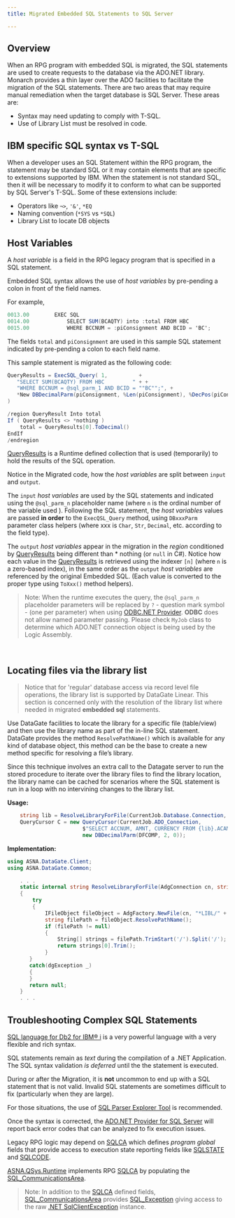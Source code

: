 ```yaml
---
title: Migrated Embedded SQL Statements to SQL Server

---
```


## Overview

When an RPG program with embedded SQL is migrated, the SQL statements are used to create requests to the database via the ADO.NET library.  Monarch provides a thin layer over the ADO facilities to facilitate the migration of the SQL statements.  There are two areas that may require manual remediation when the target database is SQL Server.  These areas are:
   - Syntax may need updating to comply with T-SQL.
   - Use of Library List must be resolved in code.

## IBM specific SQL syntax vs T-SQL

When a developer uses an SQL Statement within the RPG program, the statement may be standard SQL or it may contain elements that are specific to extensions supported by IBM.  When the statement is not standard SQL, then it will be necessary to modify it to conform to what can be supported by SQL Server's T-SQL. Some of these extensions include:
 - Operators like `¬>`, `'&'`, `*EQ`
 - Naming convention (`*SYS` vs `*SQL`)
 - Library List to locate DB objects

## Host Variables

A *host variable* is a field in the RPG legacy program that is specified in a SQL statement.

Embedded SQL syntax allows the use of *host variables* by pre-pending a colon in front of the field names.

For example,

```cs
0013.00        EXEC SQL                                                                                         
0014.00            SELECT SUM(BCAQTY) into :total FROM HBC
0015.00            WHERE BCCNUM = :piConsignment AND BCID = 'BC';                                                              
```

The fields `total` and `piConsignment` are used in this sample SQL statement indicated by pre-pending a colon to each field name.

This sample statement is migrated as the following code:

```cs
QueryResults = ExecSQL_Query( 1,          +
   "SELECT SUM(BCAQTY) FROM HBC         " + + 
   "WHERE BCCNUM = @sql_parm_1 AND BCID = ""BC"";", + 
   *New DBDecimalParm(piConsignment, %Len(piConsignment), %DecPos(piConsignment)) +
)

/region QueryResult Into total
If ( QueryResults <> *nothing )
    total = QueryResults[0].ToDecimal()
EndIf
/endregion
```

[QueryResults](/reference/runtime/qsys-runtime-job-support/query-results.html) is a Runtime defined collection that is used (temporarily) to hold the results of the SQL operation.

Notice in the Migrated code, how the *host variables* are split between `input` and `output`. 

The `input` *host variables* are used by the SQL statements and indicated using the `@sql_parm_n` placeholder name (where `n` is the ordinal number of the variable used ). Following the SQL statement, the *host variables* values are passed **in order** to the `ExecQSL_Query` method, using `DBxxxParm` parameter class helpers (where xxx is `Char`, `Str`, `Decimal`, etc. according to the field type).

The `output` *host variables* appear in the migration in the *region* conditioned by [QueryResults](/reference/runtime/qsys-runtime-job-support/query-results.html) being different than  * nothing (or `null` in C#). Notice how each value in the [QueryResults](/reference/runtime/qsys-runtime-job-support/query-results.html) is retrieved using the indexer `[n]` (where `n` is a zero-based index), in the same order as the `output` *host variables* are referenced by the original Embedded SQL. (Each value is converted to the proper type using `ToXxx()` method helpers).

>Note: When the runtime executes the query, the `@sql_parm_n` placeholder parameters will be replaced by `?` - question mark symbol - (one per parameter) when using [ODBC.NET Provider](https://learn.microsoft.com/en-us/dotnet/api/system.data.odbc.odbccommand.commandtext?view=dotnet-plat-ext-8.0). **ODBC** does not allow named parameter passing. Please check `MyJob` class to determine which ADO.NET connection object is being used by the Logic Assembly.

<br>

## Locating files via the library list

> Notice that for 'regular' database access via record level file operations, the library list is supported by DataGate Linear. This section is concerned only with the resolution of the library list where needed in migrated **embedded sql** statements.

Use DataGate facilities to locate the library for a specific file (table/view) and then use the library name as part of the in-line SQL statement.  DataGate provides the method `ResolvePathName()` which is available for any kind of database object, this method can be the base to create a new method  specific for resolving a file’s library. 

Since this technique involves an extra call to the Datagate server to run the stored procedure to iterate over the library files to find the library location, the library name can be cached for scenarios where the SQL statement is run in a loop with no intervining changes to the library list.

**Usage:**
```cs
    string lib = ResolveLibraryForFile(CurrentJob.Database.Connection, "ACAMCU");
    QueryCursor C = new QueryCursor(CurrentJob.ADO_Connection, 
                        $"SELECT ACCNUM, AMNT, CURRENCY FROM {lib}.ACAMCU " + "WHERE COMPANY = @sql_parm_1;", 
                        new DBDecimalParm(DFCOMP, 2, 0));
```              

**Implementation:**
```cs
using ASNA.DataGate.Client;
using ASNA.DataGate.Common;

    . . .
    static internal string ResolveLibraryForFile(AdgConnection cn, string fileName)
    {
        try
        {
            IFileObject fileObject = AdgFactory.NewFile(cn, "*LIBL/" + fileName.Trim());
            string filePath = fileObject.ResolvePathName();
            if (filePath != null)
            {
                String[] strings = filePath.TrimStart('/').Split('/');
                return strings[0].Trim();
            }
       }
       catch(dgException _)
       {
       }
       return null;
    }
    . . . 
```

## Troubleshooting Complex SQL Statements

[SQL language for Db2 for IBM® i](https://www.ibm.com/docs/en/i/7.5?topic=reference-sql) is a very powerful language with a very flexible and rich syntax.

SQL statements remain as *text* during the compilation of a .NET Application. The SQL syntax validation *is deferred* until the the statement is executed. 

During or after the Migration, it is **not** uncommon to end up with a SQL statement that is not valid. Invalid SQL statements are sometimes difficult to fix (particularly when they are large).  

For those situations, the use of [SQL Parser Explorer Tool](/examples/sql-parser-explorer.html) is recommended.

Once the syntax is corrected, the [ADO.NET Provider for SQL Server](https://learn.microsoft.com/en-us/sql/connect/ado-net/microsoft-ado-net-sql-server?view=sql-server-ver16) will report back error codes that can be analyzed to fix execution issues.

Legacy RPG logic may depend on [SQLCA](https://www.ibm.com/docs/en/i/7.3?topic=reference-sqlca-sql-communication-area) which defines *program global* fields that provide access to execution state reporting fields like [SQLSTATE](https://www.ibm.com/docs/en/i/7.3?topic=area-field-descriptions) and [SQLCODE](https://www.ibm.com/docs/en/i/7.3?topic=area-field-descriptions).

[ASNA.QSys.Runtime](/concepts/architecture/asna-qsys.html) implements RPG [SQLCA](https://www.ibm.com/docs/en/i/7.3?topic=reference-sqlca-sql-communication-area) by populating the [SQL_CommunicationsArea](program-sql-communications-area-class.html).

>Note: In addition to the [SQLCA](https://www.ibm.com/docs/en/i/7.3?topic=area-field-descriptions) defined fields, [SQL_CommunicationsArea](/reference/runtime/qsys-runtime-job-support/sql-communications-area.html) provides [SQL_Exception](/reference/runtime/qsys-runtime-job-support/sql-communications-area.html#properties) giving access to the raw [.NET SqlClientException](https://learn.microsoft.com/en-us/dotnet/api/system.data.sqlclient.sqlexception?view=dotnet-plat-ext-8.0) instance.
